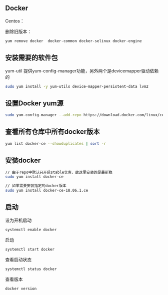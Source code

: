 ## Docker

Centos：

删除旧版本：

```sh
yum remove docker  docker-common docker-selinux docker-engine
```

## 安装需要的软件包

yum-util 提供yum-config-manager功能，另外两个是devicemapper驱动依赖的

```sh
sudo yum install -y yum-utils device-mapper-persistent-data lvm2
```

## 设置Docker yum源

```sh
sudo yum-config-manager --add-repo https://download.docker.com/linux/centos/docker-ce.repo
```

## 查看所有仓库中所有docker版本

```sh
yum list docker-ce --showduplicates | sort -r
```

## 安装docker

```sh
// 由于repo中默认只开启stable仓库，故这里安装的是最新稳
sudo yum install docker-ce

// 如果需要安装指定的docker版本
sudo yum install docker-ce-18.06.1.ce  

```



## 启动

设为开机启动

```sh
systemctl enable docker
```

启动

```sh
systemctl start docker
```

查看启动状态

```sh
systemctl status docker
```

查看版本

```sh
docker version
```

